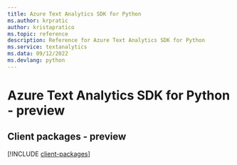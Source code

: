 ```yaml
---
title: Azure Text Analytics SDK for Python
ms.author: krpratic
author: kristapratico
ms.topic: reference
description: Reference for Azure Text Analytics SDK for Python
ms.service: textanalytics
ms.data: 09/12/2022
ms.devlang: python
---
```

# Azure Text Analytics SDK for Python - preview

## Client packages - preview
[!INCLUDE [client-packages](text-analytics-client-index.md)]